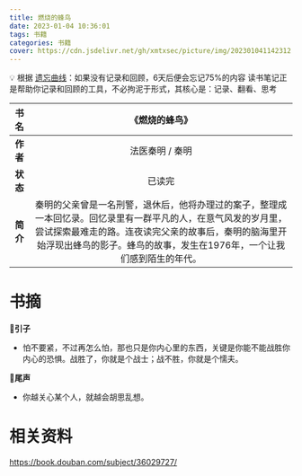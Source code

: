 ```yaml
---
title: 燃烧的蜂鸟
date: 2023-01-04 10:36:01
tags: 书籍
categories: 书籍
cover: https://cdn.jsdelivr.net/gh/xmtxsec/picture/img/202301041142312.png
---
```




💡  根据 [遗忘曲线](https://baike.baidu.com/item/%E9%81%97%E5%BF%98%E6%9B%B2%E7%BA%BF/7278665?fr=aladdin)：如果没有记录和回顾，6天后便会忘记75%的内容
      读书笔记正是帮助你记录和回顾的工具，不必拘泥于形式，其核心是：记录、翻看、思考



| **书名** | 《燃烧的蜂鸟》 |
| :-: | :-: |
| **作者** | 法医秦明 / 秦明 |
| **状态** |  已读完 |
| **简介** | 秦明的父亲曾是一名刑警，退休后，他将办理过的案子，整理成一本回忆录。回忆录里有一群平凡的人，在意气风发的岁月里，尝试探索最难走的路。连夜读完父亲的故事后，秦明的脑海里开始浮现出蜂鸟的影子。蜂鸟的故事，发生在1976年，一个让我们感到陌生的年代。 |



# 书摘

📖**引子**

- 怕不要紧，不过再怎么怕，那也只是你内心里的东西，关键是你能不能战胜你内心的恐惧。战胜了，你就是个战士；战不胜，你就是个懦夫。  

  

📖**尾声**

- 你越关心某个人，就越会胡思乱想。  

  


# 相关资料

https://book.douban.com/subject/36029727/